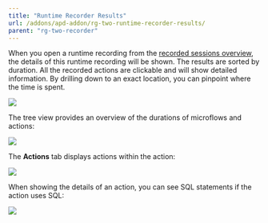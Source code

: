 ```yaml
---
title: "Runtime Recorder Results"
url: /addons/apd-addon/rg-two-runtime-recorder-results/
parent: "rg-two-recorder"
---
```


When you open a runtime recording from the [recorded sessions overview](rg-two-recorder), the details of this runtime recording will be shown. The results are sorted by duration. All the recorded actions are clickable and will show detailed information. By drilling down to an exact location, you can pinpoint where the time is spent.

![](/attachments/addons/ats-addon/rg-ats/rg-two-ats/rg-two-recorder/rg-two-runtime-recorder-results/Performance_runtime_recording.png)

The tree view provides an overview of the durations of microflows and actions:

![](/attachments/addons/ats-addon/rg-ats/rg-two-ats/rg-two-recorder/rg-two-runtime-recorder-results/Performance_runtime_recording_ActionsTree.png)

The **Actions** tab displays actions within the action:
 
![](/attachments/addons/ats-addon/rg-ats/rg-two-ats/rg-two-recorder/rg-two-runtime-recorder-results/Performance_runtime_recording_ActionsActions.png)
 
When showing the details of an action, you can see SQL statements if the action uses SQL:
 
![](/attachments/addons/ats-addon/rg-ats/rg-two-ats/rg-two-recorder/rg-two-runtime-recorder-results/Performance_runtime_recording_Action.png)
